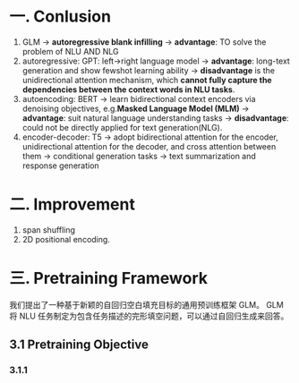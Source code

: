 # 一. Conlusion 
1. GLM -> **autoregressive blank infilling** -> **advantage**: TO solve the problem of NLU AND NLG 
2. autoregressive: GPT: left->right language model -> **advantage**: long-text generation and show fewshot learning ability -> **disadvantage** is the unidirectional attention mechanism, which **cannot fully capture the dependencies between the context words in NLU tasks**.
3. autoencoding: BERT -> learn bidirectional context encoders via denoising objectives, e.g.**Masked Language Model (MLM)** -> **advantage**: suit natural language understanding tasks -> **disadvantage**: could not be directly applied for text generation(NLG).
4. encoder-decoder: T5 -> adopt bidirectional attention for the encoder, unidirectional attention for the decoder, and cross attention between them -> conditional generation tasks -> text summarization and response generation
# 二. Improvement 
1. span shuffling
2. 2D positional encoding.
# 三. Pretraining Framework
我们提出了一种基于新颖的自回归空白填充目标的通用预训练框架 GLM。 GLM 将 NLU 任务制定为包含任务描述的完形填空问题，可以通过自回归生成来回答。
## 3.1 Pretraining Objective
### 3.1.1 
